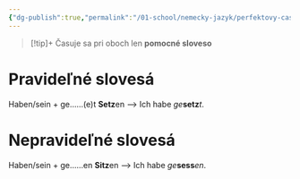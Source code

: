 ```yaml
---
{"dg-publish":true,"permalink":"/01-school/nemecky-jazyk/perfektovy-cas/","tags":["year1","summerSemester","uniNEJ"]}
---
```


>[!tip]+
>Časuje sa pri oboch len **pomocné sloveso**

# Pravideľné slovesá
Haben/sein + ge……(e)t
**Setz**en —> Ich habe *ge***setz***t*.

# Nepravideľné slovesá
Haben/sein + ge……en
**Sitz**en —> Ich habe *ge***sess***en*.